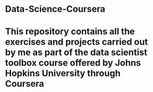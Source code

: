 # Data-Science-Coursera
# This repository contains all the exercises and projects carried out by me as part of the data scientist toolbox course offered by Johns Hopkins University through Coursera
